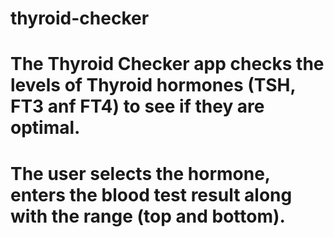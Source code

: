 # thyroid-checker
# The Thyroid Checker app checks the levels of Thyroid hormones (TSH, FT3 anf FT4) to see if they are optimal.
# The user selects the hormone, enters the blood test result along with the range (top and bottom).
